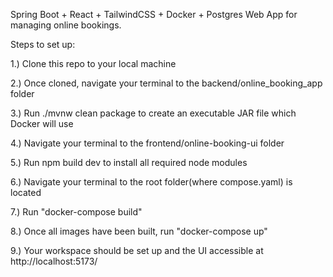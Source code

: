 Spring Boot + React + TailwindCSS + Docker + Postgres Web App for managing online bookings.

Steps to set up:

1.) Clone this repo to your local machine

2.) Once cloned, navigate your terminal to the backend/online_booking_app folder

3.) Run ./mvnw clean package to create an executable JAR file which Docker will use

4.) Navigate your terminal to the frontend/online-booking-ui folder

5.) Run npm build dev to install all required node modules

6.) Navigate your terminal to the root folder(where compose.yaml) is located

7.) Run "docker-compose build"

8.) Once all images have been built, run "docker-compose up"

9.) Your workspace should be set up and the UI accessible at http://localhost:5173/
